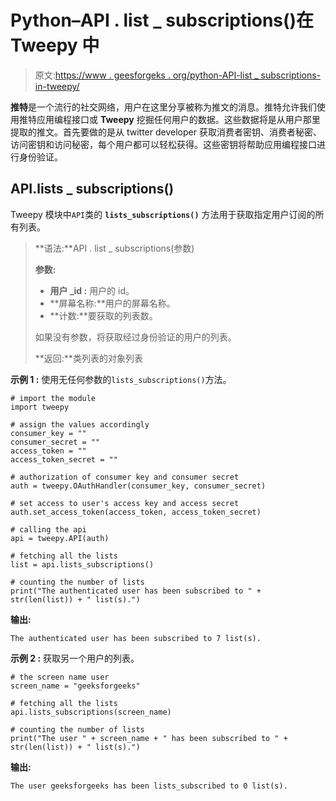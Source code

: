# Python–API . list _ subscriptions()在 Tweepy 中

> 原文:[https://www . geesforgeks . org/python-API-list _ subscriptions-in-tweepy/](https://www.geeksforgeeks.org/python-api-lists_subscriptions-in-tweepy/)

**推特**是一个流行的社交网络，用户在这里分享被称为推文的消息。推特允许我们使用推特应用编程接口或 **Tweepy** 挖掘任何用户的数据。这些数据将是从用户那里提取的推文。首先要做的是从 twitter developer 获取消费者密钥、消费者秘密、访问密钥和访问秘密，每个用户都可以轻松获得。这些密钥将帮助应用编程接口进行身份验证。

## API.lists _ subscriptions()

Tweepy 模块中`API`类的 **`lists_subscriptions()`** 方法用于获取指定用户订阅的所有列表。

> **语法:**API . list _ subscriptions(参数)
> 
> **参数:**
> 
> *   **用户 _id :** 用户的 id。
> *   **屏幕名称:**用户的屏幕名称。
> *   **计数:**要获取的列表数。
> 
> 如果没有参数，将获取经过身份验证的用户的列表。
> 
> **返回:**类列表的对象列表

**示例 1 :** 使用无任何参数的`lists_subscriptions()`方法。

```
# import the module
import tweepy

# assign the values accordingly
consumer_key = ""
consumer_secret = ""
access_token = ""
access_token_secret = ""

# authorization of consumer key and consumer secret
auth = tweepy.OAuthHandler(consumer_key, consumer_secret)

# set access to user's access key and access secret 
auth.set_access_token(access_token, access_token_secret)

# calling the api 
api = tweepy.API(auth)

# fetching all the lists
list = api.lists_subscriptions()

# counting the number of lists
print("The authenticated user has been subscribed to " + str(len(list)) + " list(s).")
```

**输出:**

```
The authenticated user has been subscribed to 7 list(s).

```

**示例 2 :** 获取另一个用户的列表。

```
# the screen name user
screen_name = "geeksforgeeks"

# fetching all the lists
api.lists_subscriptions(screen_name)

# counting the number of lists
print("The user " + screen_name + " has been subscribed to " + str(len(list)) + " list(s).")
```

**输出:**

```
The user geeksforgeeks has been lists_subscribed to 0 list(s).

```